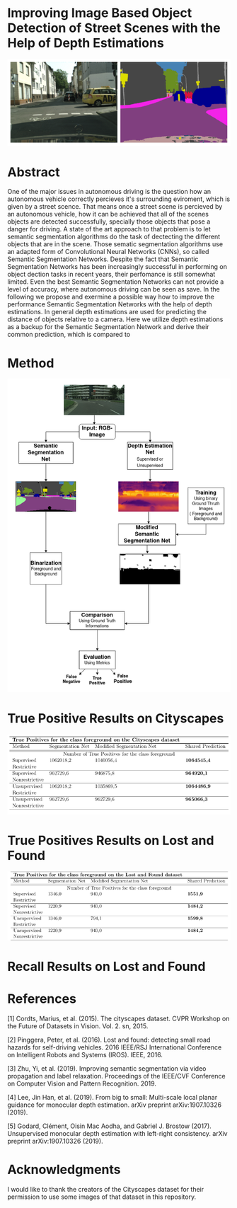 #  Improving Image Based Object Detection of Street Scenes with the Help of Depth Estimations
![](images/sem_seg.png)
# Abstract
One of the major issues in autonomous driving is the question how an autonomous vehicle correctly percieves it's surrounding eviroment, which is given by a street scence. That means once a street scene is percieved  by an autonomous vehicle, how it can be achieved that all of the scenes objects are detected successfully, specially those objects that pose a danger for driving. A state of the art approach to that problem is to let semantic segmentation algorithms do the task of dectecting the different objects that are in the scene. Those sematic segmentation algorithms use an adapted form of Convolutional Neural Networks (CNNs), so called Semantic Segmentation Networks. Despite the fact that Semantic Segmentation Networks has been increasingly successful in performing on object dection tasks in recent years, their perfomance is still somewhat limited. Even the best Semantic Segmentation Networks can not provide a level of accuracy, where autonomous driving can be seen as save.
In the following we propose and exermine a possible way how to improve the performance Semantic Segmentation Networks with the help of depth estimations. In general depth estimations are used for predicting the distance of objects relative to a camera. Here we utilize depth estimations as a backup for the Semantic Segmentation Network and derive their common prediction, which is compared to
#  Method

![](images/method.png)
#  True Positive Results on Cityscapes
![](images/true_positives_cityscapes.png)
#  True Positives Results on Lost and Found
![](images/true_positives_lostandfound.png)
#  Recall Results on Lost and Found
#  References
<a id="1">[1]</a> 
Cordts, Marius, et al. (2015). 
The cityscapes dataset.
CVPR Workshop on the Future of Datasets in Vision. Vol. 2. sn, 2015.

<a id="1">[2]</a> 
Pinggera, Peter, et al. (2016). 
Lost and found: detecting small road hazards for self-driving vehicles.
2016 IEEE/RSJ International Conference on Intelligent Robots and Systems (IROS). IEEE, 2016.

<a id="1">[3]</a> 
Zhu, Yi, et al. (2019). 
Improving semantic segmentation via video propagation and label relaxation.
Proceedings of the IEEE/CVF Conference on Computer Vision and Pattern Recognition. 2019.

<a id="1">[4]</a> 
Lee, Jin Han, et al. (2019). 
From big to small: Multi-scale local planar guidance for monocular depth estimation.
arXiv preprint arXiv:1907.10326 (2019).


<a id="1">[5]</a> 
Godard, Clément, Oisin Mac Aodha, and Gabriel J. Brostow (2017). 
Unsupervised monocular depth estimation with left-right consistency.
arXiv preprint arXiv:1907.10326 (2019).

# Acknowledgments
I would like to thank the creators of the Cityscapes dataset for their permission to use some images of that dataset in this 
repository.

